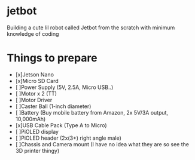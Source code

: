 # jetbot
Building a cute lil robot called Jetbot from the scratch with minimum knowledge of coding 

# Things to prepare
- [x]Jetson Nano
- [x]Micro SD Card
- [ ]Power Supply (5V, 2.5A, Micro USB..)
- [ ]Motor x 2 (TT)
- [ ]Motor Driver 
- [ ]Caster Ball (1-inch diameter) 
- [ ]Battery (Buy mobile battery from Amazon, 2x 5V/3A output, 10,000mAh)
- [x]USB Cable Pack (Type A to Micro)
- [ ]PiOLED display
- [ ]PiOLED header (2x(3+) right angle male)
- [ ]Chassis and Camera mount (I have no idea what they are so see the 3D printer thingy) 
